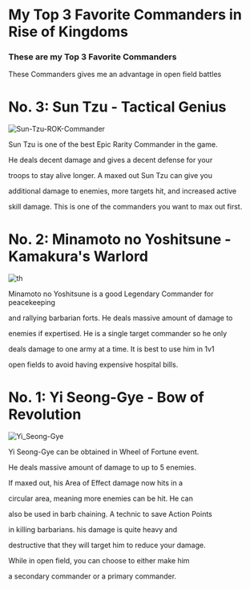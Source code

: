 # My Top 3 Favorite Commanders in Rise of Kingdoms

### These are my Top 3 Favorite Commanders


These Commanders gives me an advantage in open field battles

# **No. 3: Sun Tzu - Tactical Genius**

![Sun-Tzu-ROK-Commander](https://user-images.githubusercontent.com/102574739/162379939-bcfd7666-aa2e-4d42-b4c7-b35fbccd7d8c.png)


Sun Tzu is one of the best Epic Rarity Commander in the game. 

He deals decent damage and gives a decent defense for your 

troops to stay alive longer. A maxed out Sun Tzu can give you

additional damage to enemies, more targets hit, and increased active

skill damage. This is one of the commanders you want to max out first.

# **No. 2: Minamoto no Yoshitsune - Kamakura's Warlord**

![th](https://user-images.githubusercontent.com/102574739/162380498-fcc224f8-f72f-44d4-850d-a6e8f2a7fa78.jpg)


Minamoto no Yoshitsune is a good Legendary Commander for peacekeeping

and rallying barbarian forts. He deals massive amount of damage to 

enemies if expertised. He is a single target commander so he only

deals damage to one army at a time. It is best to use him in 1v1

open fields to avoid having expensive hospital bills.

# **No. 1: Yi Seong-Gye - Bow of Revolution**

![Yi_Seong-Gye](https://user-images.githubusercontent.com/102574739/162381574-8c453a69-b94c-4dc3-a1b7-da6d7b9d193f.png)

Yi Seong-Gye can be obtained in Wheel of Fortune event. 

He deals massive amount of damage to up to 5 enemies.

If maxed out, his Area of Effect damage now hits in a 

circular area, meaning more enemies can be hit. He can

also be used in barb chaining. A technic to save Action Points

in killing barbarians. his damage is quite heavy and

destructive that they will target him to reduce your damage.

While in open field, you can choose to either make him 

a secondary commander or a primary commander.

[^1]: That's all and Thank You! (Made by: Jecris Lorenzo L. Gangcuangco from 9 Arrowsmith B)
